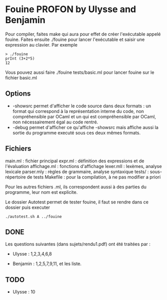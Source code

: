 # Fouine PROFON by Ulysse and Benjamin

Pour compiler, faites
make
qui aura pour effet de créer l'exécutable appelé fouine.
Faites ensuite
./fouine
pour lancer l'exécutable et saisir une expression au clavier. Par exemple
```
> ./fouine
prInt (3+2*5)
12
```

Vous pouvez aussi faire
./fouine tests/basic.ml
pour lancer fouine sur le fichier basic.ml


## Options

- -showsrc permet d'afficher le code source dans deux formats : un format qui correspond à la représentation interne du code, non compréhensible par OCaml et un qui est compréhensible par OCaml, non nécessairement égal au code rentré.
- -debug permet d'afficher ce qu'affiche -showsrc mais affiche aussi la sortie du programme executé sous ces deux mêmes formats.

## Fichiers
main.ml : fichier principal
expr.ml : définition des expressions et de l'évaluation
affichage.ml : fonctions d'affichage
lexer.mll : lexèmes, analyse lexicale
parser.mly : règles de grammaire, analyse syntaxique
tests/ : sous-répertoire de tests
Makefile : pour la compilation, à ne pas modifier a priori

Pour les autres fichiers .ml, ils correspondent aussi à des parties du programme, leur nom est explicite.

Le dossier Autotest permet de tester fouine, il faut se rendre dans ce dossier puis executer
```
./autotest.sh A ../fouine
```


## DONE
Les questions suivantes (dans sujets/rendu1.pdf)  ont été traitées par :

- Ulysse : 1,2,3,4,6,8

- Benjamin : 1,2,5,7,9,11, et les liste.


## TODO
- Ulysse : 10
